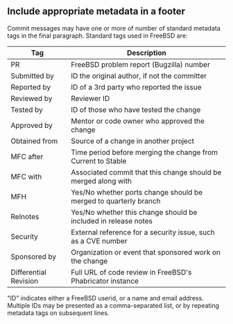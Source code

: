 ## Include appropriate metadata in a footer

Commit messages may have one or more of number of standard metadata tags in the final paragraph. Standard tags used in FreeBSD are:

| Tag | Description |
| -------- | -------- |
| PR | FreeBSD problem report (Bugzilla) number |
| Submitted by | ID the original author, if not the committer |
| Reported by | ID of a 3rd party who reported the issue |
| Reviewed by | Reviewer ID |
| Tested by | ID of those who have tested the change |
| Approved by | Mentor or code owner who approved the change |
| Obtained from | Source of a change in another project |
| MFC after | Time period before merging the change from Current to Stable |
| MFC with | Associated commit that this change should be merged along with |
| MFH | Yes/No whether ports change should be merged to quarterly branch |
| Relnotes | Yes/No whether this change should be included in release notes |
| Security | External reference for a security issue, such as a CVE number |
| Sponsored by | Organization or event that sponsored work on the change |
| Differential Revision | Full URL of code review in FreeBSD's Phabricator instance

"ID" indicates either a FreeBSD userid, or a name and email address. Multiple IDs may be presented as a comma-separated list, or by repeating metadata tags on subsequent lines.

